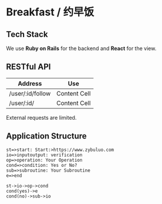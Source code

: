 # Breakfast / 约早饭

## Tech Stack

We use **Ruby on Rails** for the backend and **React** for the view.

## RESTful API

> 
> 

Address           | Use
----------------- | -------------
/user/:id/follow  | Content Cell
/user/:id/        | Content Cell

External requests are limited.

## Application Structure

```flow
st=>start: Start:>https://www.zybuluo.com
io=>inputoutput: verification
op=>operation: Your Operation
cond=>condition: Yes or No?
sub=>subroutine: Your Subroutine
e=>end

st->io->op->cond
cond(yes)->e
cond(no)->sub->io
```